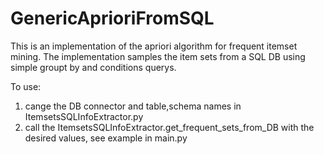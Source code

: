 # GenericAprioriFromSQL

This is an implementation of the apriori algorithm for frequent itemset mining.
The implementation samples the item sets from a SQL DB using simple groupt by and conditions querys.

To use:

1. cange the DB connector and table,schema names in ItemsetsSQLInfoExtractor.py
2. call the ItemsetsSQLInfoExtractor.get_frequent_sets_from_DB with the desired values, see example in main.py
